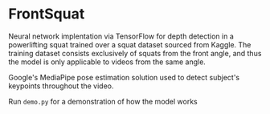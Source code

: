 # FrontSquat

Neural network implentation via TensorFlow for depth detection in a powerlifting squat trained over a squat dataset sourced from Kaggle. The training dataset consists exclusively of squats from the front angle, and thus the model is only applicable to videos from the same angle. 
>

Google's MediaPipe pose estimation solution used to detect subject's keypoints throughout the video.

> 
Run `demo.py` for a demonstration of how the model works
